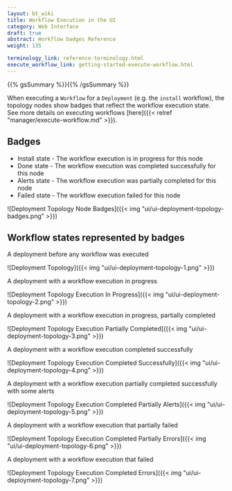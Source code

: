 ```yaml
---
layout: bt_wiki
title: Workflow Execution in the UI
category: Web Interface
draft: true
abstract: Workflow badges Reference
weight: 135

terminology_link: reference-terminology.html
execute_workflow_link: getting-started-execute-workflow.html
---
```

{{% gsSummary %}}{{% /gsSummary %}}

When executing a `Workflow` for a `Deployment` (e.g. the `install` workflow), the topology nodes show badges that reflect the workflow execution state.<br/>
See more details on executing workflows [here]({{< relref "manager/execute-workflow.md" >}}).<br/>

## Badges

* Install state - The workflow execution is in progress for this node
* Done state - The workflow execution was completed successfully for this node
* Alerts state - The workflow execution was partially completed for this node
* Failed state - The workflow execution failed for this node

![Deployment Topology Node Badges]({{< img "ui/ui-deployment-topology-badges.png" >}})

## Workflow states represented by badges
A deployment before any workflow was executed

![Deployment Topology]({{< img "ui/ui-deployment-topology-1.png" >}})

A deployment with a workflow execution in progress

![Deployment Topology Execution In Progress]({{< img "ui/ui-deployment-topology-2.png" >}})

A deployment with a workflow execution in progress, partially completed

![Deployment Topology Execution Partially Completed]({{< img "ui/ui-deployment-topology-3.png" >}})

A deployment with a workflow execution completed successfully

![Deployment Topology Execution Completed Successfully]({{< img "ui/ui-deployment-topology-4.png" >}})

A deployment with a workflow execution partially completed successfully with some alerts

![Deployment Topology Execution Completed Partially Alerts]({{< img "ui/ui-deployment-topology-5.png" >}})

A deployment with a workflow execution that partially failed

![Deployment Topology Execution Completed Partially Errors]({{< img "ui/ui-deployment-topology-6.png" >}})

A deployment with a workflow execution that failed

![Deployment Topology Execution Completed Errors]({{< img "ui/ui-deployment-topology-7.png" >}})

